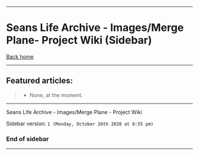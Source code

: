 
***

# Seans Life Archive - Images/Merge Plane- Project Wiki (Sidebar)

[Back home](https://github.com/seanpm2001/SeansLifeArchive_Images_Merge-Planes/wiki/)

***

## Featured articles:

> * None, at the moment.

***

Seans Life Archive - Images/Merge Plane - Project Wiki

Sidebar version: `1 (Monday, October 26th 2020 at 6:55 pm)`

### End of sidebar

***
